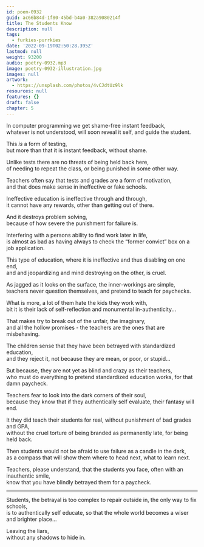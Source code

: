 ```yaml
---
id: poem-0932
guid: ac66b84d-1f80-45bd-b4a0-382a9080214f
title: The Students Know
description: null
tags:
  - furkies-purrkies
date: '2022-09-19T02:50:28.395Z'
lastmod: null
weight: 93200
audio: poetry-0932.mp3
image: poetry-0932-illustration.jpg
images: null
artwork:
  - https://unsplash.com/photos/4vCJdtUz9lk
resources: null
features: {}
draft: false
chapter: 5
---
```


In computer programming we get shame-free instant feedback,\
whatever is not understood, will soon reveal it self, and guide the student.

This *is* a form of testing,\
but more than that it is instant feedback, without shame.

Unlike tests there are no threats of being held back here,\
of needing to repeat the class, or being punished in some other way.

Teachers often say that tests and grades are a form of motivation,\
and that does make sense in ineffective or fake schools.

Ineffective education is ineffective through and through,\
it cannot have any rewards, other than getting out of there.

And it destroys problem solving,\
because of how severe the punishment for failure is.

Interfering with a persons ability to find work later in life,\
is almost as bad as having always to check the “former convict” box on a job application.

This type of education, where it is ineffective and thus disabling on one end,\
and and jeopardizing and mind destroying on the other, is cruel.

As jagged as it looks on the surface, the inner-workings are simple,\
teachers never question themselves, and pretend to teach for paychecks.

What is more, a lot of them hate the kids they work with,\
bit it is their lack of self-reflection and monumental in-authenticity...

That makes try to break out of the unfair, the imaginary,\
and all the hollow promises - the teachers are the ones that are misbehaving.

The children sense that they have been betrayed with standardized education,\
and they reject it, not because they are mean, or poor, or stupid...

But because, they are not yet as blind and crazy as their teachers,\
who must do everything to pretend standardized education works, for that damn paycheck.

Teachers fear to look into the dark corners of their soul,\
because they know that if they authentically self evaluate, their fantasy will end.

It they did teach their students for real, without punishment of bad grades and GPA,\
without the cruel torture of being branded as permanently late, for being held back.

Then students would not be afraid to use failure as a candle in the dark,\
as a compass that will show them where to head next, what to learn next.

Teachers, please understand, that the students you face, often with an inauthentic smile,\
know that you have blindly betrayed them for a paycheck.

---

Students, the betrayal is too complex to repair outside in, the only way to fix schools,\
is to authentically self educate, so that the whole world becomes a wiser and brighter place...

Leaving the liars,\
without any shadows to hide in.

